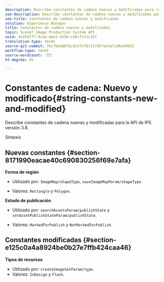 ```yaml
---
description: Describe constantes de cadena nuevas y modificadas para la API de IPS versión 3.8.
seo-description: Describe constantes de cadena nuevas y modificadas para la API de IPS versión 3.8.
seo-title: Constantes de cadena nuevas y modificadas
solution: Experience Manager
title: Constantes de cadena nuevas y modificadas
topic: Scene7 Image Production System API
uuid: 4cdfdff7-9cea-4ae1-925b-ce6cfc51c151
translation-type: tm+mt
source-git-commit: 7bc7b3a86fbcdc57cfdc31745fae3afc06e44b15
workflow-type: tm+mt
source-wordcount: '72'
ht-degree: 4%

---
```



# Constantes de cadena: Nuevo y modificado{#string-constants-new-and-modified}

Describe constantes de cadena nuevas y modificadas para la API de IPS versión 3.8.

Sintaxis

## Nuevas constantes {#section-8171990eacae40c690830256f69e7afa}

**Forma de región**

* Utilizado por: `ImageMap/shapeType`, `saveImageMapParam/shapeType`

* Valores: `Rectangle` y `Polygon`.

**Estado de publicación**

* Utilizado por: `searchAssetsParam/publishState` y `setAssetPublishStateParam/publishState`.

* Valores: `MarkedForPublish` y `NotMarkedForPublish`.

## Constantes modificadas {#section-e125c0a4a8924be0b27e7ffb424caa46}

**Tipos de recursos**

* Utilizado por: `createImageSetParam/type`.
* Valores: `InDesign` y `Flash`.

